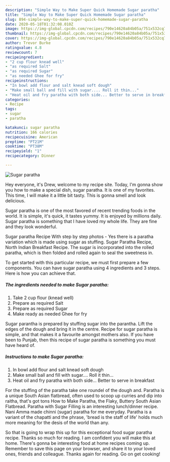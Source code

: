 ```yaml
---
description: "Simple Way to Make Super Quick Homemade Sugar paratha"
title: "Simple Way to Make Super Quick Homemade Sugar paratha"
slug: 894-simple-way-to-make-super-quick-homemade-sugar-paratha
date: 2020-05-18T01:32:08.010Z
image: https://img-global.cpcdn.com/recipes/790e14620a84b05a/751x532cq70/sugar-paratha-recipe-main-photo.jpg
thumbnail: https://img-global.cpcdn.com/recipes/790e14620a84b05a/751x532cq70/sugar-paratha-recipe-main-photo.jpg
cover: https://img-global.cpcdn.com/recipes/790e14620a84b05a/751x532cq70/sugar-paratha-recipe-main-photo.jpg
author: Trevor Burke
ratingvalue: 4.8
reviewcount: 7
recipeingredient:
- "2 cup flour knead well"
- "as required Salt"
- "as required Sugar"
- "as needed Ghee for fry"
recipeinstructions:
- "In bowl add flour and salt knead soft dough"
- "Make small ball and fill with sugar.... Roll it thin..."
- "Heat oil and fry paratha with both side... Better to serve in breakfast"
categories:
- Recipe
tags:
- sugar
- paratha

katakunci: sugar paratha 
nutrition: 166 calories
recipecuisine: American
preptime: "PT21M"
cooktime: "PT38M"
recipeyield: "1"
recipecategory: Dinner

---
```



![Sugar paratha](https://img-global.cpcdn.com/recipes/790e14620a84b05a/751x532cq70/sugar-paratha-recipe-main-photo.jpg)

Hey everyone, it's Drew, welcome to my recipe site. Today, I'm gonna show you how to make a special dish, sugar paratha. It is one of my favorites. This time, I will make it a little bit tasty. This is gonna smell and look delicious.

Sugar paratha is one of the most favored of recent trending foods in the world. It is simple, it's quick, it tastes yummy. It is enjoyed by millions daily. Sugar paratha is something that I have loved my whole life. They are fine and they look wonderful.

Sugar paratha Recipe With step by step photos - Yes there is a paratha variation which is made using sugar as stuffing. Sugar Paratha Recipe, North Indian Breakfast Recipe. The sugar is incorporated into the rolled paratha, which is then folded and rolled again to seal the sweetness in.


To get started with this particular recipe, we must first prepare a few components. You can have sugar paratha using 4 ingredients and 3 steps. Here is how you can achieve that.

<!--inarticleads1-->

##### The ingredients needed to make Sugar paratha:

1. Take 2 cup flour (knead well)
1. Prepare as required Salt
1. Prepare as required Sugar
1. Make ready as needed Ghee for fry


Sugar parantha is prepared by stuffing sugar into the parantha. Lift the edges of the dough and bring it in the centre. Recipe for sugar paratha is simple, and that makes it a favourite amongst mothers also. If you have been to Punjab, then this recipe of sugar paratha is something you must have heard of. 

<!--inarticleads2-->

##### Instructions to make Sugar paratha:

1. In bowl add flour and salt knead soft dough
1. Make small ball and fill with sugar.... Roll it thin...
1. Heat oil and fry paratha with both side... Better to serve in breakfast


For the stuffing of the paratha take one roundel of the dough and. Paratha is a unique South Asian flatbread, often used to scoop up curries and dip into raitha, that&#39;s got tons How to Make Paratha, the Flaky, Buttery South Asian Flatbread. Paratha with Sugar Filling is an interesting lunch/dinner recipe. Nani Amma made chinni (sugar) paratha for me everyday. Paratha is a variant of the chapatti and the phrase, &#39;bread is the staff of life&#39; holds much more meaning for the desis of the world than any. 

So that is going to wrap this up for this exceptional food sugar paratha recipe. Thanks so much for reading. I am confident you will make this at home. There's gonna be interesting food at home recipes coming up. Remember to save this page on your browser, and share it to your loved ones, friends and colleague. Thanks again for reading. Go on get cooking!

